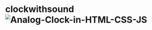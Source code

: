 # clockwithsound![Analog-Clock-in-HTML-CSS-JS](https://github.com/izahid19/clockwithsound/assets/116904523/6b9738ce-dc61-4159-a04a-bc653b830190)
